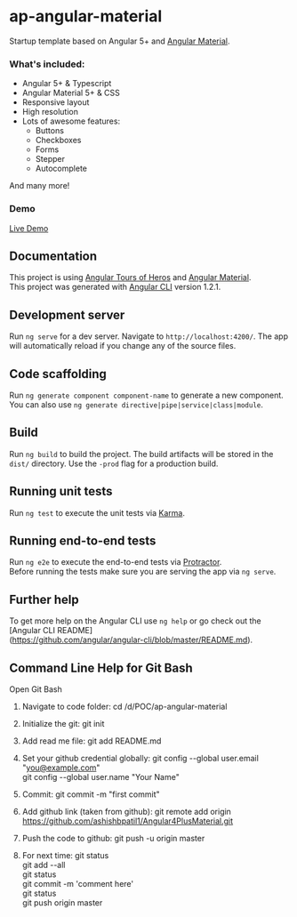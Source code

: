 # ap-angular-material

Startup template based on Angular 5+ and [Angular Material](https://material.angular.io).


### What's included:

- Angular 5+ & Typescript
- Angular Material 5+ & CSS
- Responsive layout
- High resolution
- Lots of awesome features:
  - Buttons
  - Checkboxes
  - Forms
  - Stepper
  - Autocomplete
  
And many more!

### Demo

<a target="_blank" href="https://ap-angular-material.stackblitz.io/dashboard">Live Demo</a>

## Documentation
This project is using [Angular Tours of Heros](https://angular.io/tutorial) and [Angular Material](https://material.angular.io).<br />
This project was generated with [Angular CLI](https://github.com/angular/angular-cli) version 1.2.1.

## Development server

Run `ng serve` for a dev server. Navigate to `http://localhost:4200/`. The app will automatically reload if you change any of the source files.

## Code scaffolding

Run `ng generate component component-name` to generate a new component. You can also use `ng generate directive|pipe|service|class|module`.

## Build

Run `ng build` to build the project. The build artifacts will be stored in the `dist/` directory. Use the `-prod` flag for a production build.

## Running unit tests

Run `ng test` to execute the unit tests via [Karma](https://karma-runner.github.io).

## Running end-to-end tests

Run `ng e2e` to execute the end-to-end tests via [Protractor](http://www.protractortest.org/).<br />
Before running the tests make sure you are serving the app via `ng serve`.

## Further help

To get more help on the Angular CLI use `ng help` or go check out the [Angular CLI README]<br />(https://github.com/angular/angular-cli/blob/master/README.md).


## Command Line Help for Git Bash
Open Git Bash
1. Navigate to code folder:
cd /d/POC/ap-angular-material

2. Initialize the git:
git init

3. Add read me file:
git add README.md

4. Set your github credential globally:
git config --global user.email "you@example.com" <br />
git config --global user.name "Your Name"

5. Commit:
git commit -m "first commit"

6. Add github link (taken from github):
git remote add origin https://github.com/ashishbpatil1/Angular4PlusMaterial.git

7. Push the code to github:
git push -u origin master

9. For next time:
git status<br />
git add --all<br />
git status<br />
git commit -m 'comment here'<br />
git status<br />
git push origin master

